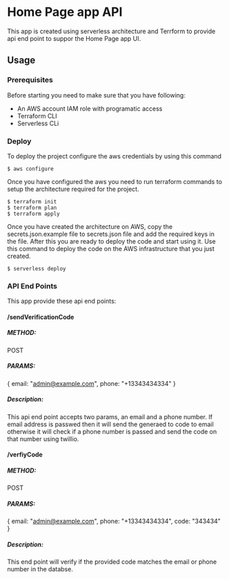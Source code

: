 # Home Page app API

This app is created using serverless architecture and Terrform to provide api end point to suppor the Home Page app UI.

## Usage

### Prerequisites

Before starting you need to make sure that you have following:
  - An AWS account IAM role with programatic access
  - Terraform CLI
  - Serverless CLi

### Deploy

To deploy the project configure the aws credentials by using this command

```
$ aws configure
```

Once you have configured the aws you need to run terraform commands to setup the architecture required for the project.

```
$ terraform init
$ terraform plan
$ terraform apply
```

Once you have created the architecture on AWS, copy the secrets.json.example file to secrets.json file and add the required keys in the file. After this you are ready to deploy the code and start using it. Use this command to deploy the code on the AWS infrastructure that you just created.
```
$ serverless deploy
```

### API End Points

This app provide these api end points:

#### /sendVerificationCode
##### METHOD:
POST

##### PARAMS:
{
  email: "admin@example.com",
  phone: "+13343434334"
}

##### Description:
This api end point accepts two params, an email and a phone number. If email address is passwed then it will send the generaed to code to email otherwise it will check if a phone number is passed and send the code on that number using twillio.

#### /verfiyCode
##### METHOD:
POST

##### PARAMS:
{
  email: "admin@example.com",
  phone: "+13343434334",
  code: "343434"
}
##### Description:
This end point will verify if the provided code matches the email or phone number in the databse.
